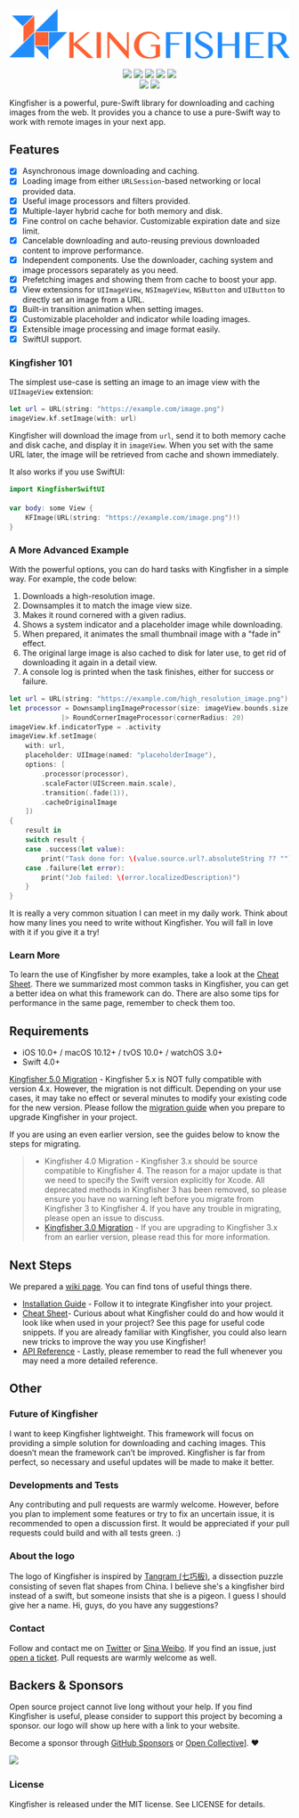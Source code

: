 <p align="center">
<img src="https://raw.githubusercontent.com/onevcat/Kingfisher/master/images/logo.png" alt="Kingfisher" title="Kingfisher" width="557"/>
</p>

<p align="center">
<a href="https://github.com/onevcat/Kingfisher/actions?query=workflow%3Abuild"><img src="https://github.com/onevcat/kingfisher/workflows/build/badge.svg?branch=master"></a>
<a href="http://onevcat.github.io/Kingfisher/"><img src="https://img.shields.io/cocoapods/v/Kingfisher.svg?style=flat"></a>
<a href="https://github.com/Carthage/Carthage/"><img src="https://img.shields.io/badge/Carthage-compatible-4BC51D.svg?style=flat"></a>
<a href="https://swift.org/package-manager/"><img src="https://img.shields.io/badge/SPM-supported-DE5C43.svg?style=flat"></a>
<a href="https://github.com/JamitLabs/Accio"><img src="https://img.shields.io/badge/Accio-supported-0A7CF5.svg?style=flat"></a>
<br />
<a href="https://raw.githubusercontent.com/onevcat/Kingfisher/master/LICENSE"><img src="https://img.shields.io/cocoapods/l/Kingfisher.svg?style=flat"></a>
<a href="http://onevcat.github.io/Kingfisher/"><img src="https://img.shields.io/cocoapods/p/Kingfisher.svg?style=flat"></a>
</p>

Kingfisher is a powerful, pure-Swift library for downloading and caching images from the web. It provides you a chance to use a pure-Swift way to work with remote images in your next app.

## Features

- [x] Asynchronous image downloading and caching.
- [x] Loading image from either `URLSession`-based networking or local provided data.
- [x] Useful image processors and filters provided.
- [x] Multiple-layer hybrid cache for both memory and disk.
- [x] Fine control on cache behavior. Customizable expiration date and size limit.
- [x] Cancelable downloading and auto-reusing previous downloaded content to improve performance.
- [x] Independent components. Use the downloader, caching system and image processors separately as you need.
- [x] Prefetching images and showing them from cache to boost your app.
- [x] View extensions for `UIImageView`, `NSImageView`, `NSButton` and `UIButton` to directly set an image from a URL.
- [x] Built-in transition animation when setting images.
- [x] Customizable placeholder and indicator while loading images.
- [x] Extensible image processing and image format easily.
- [x] SwiftUI support.

### Kingfisher 101

The simplest use-case is setting an image to an image view with the `UIImageView` extension:

```swift
let url = URL(string: "https://example.com/image.png")
imageView.kf.setImage(with: url)
```

Kingfisher will download the image from `url`, send it to both memory cache and disk cache, and display it in `imageView`. When you set with the same URL later, the image will be retrieved from cache and shown immediately.

It also works if you use SwiftUI:

```swift
import KingfisherSwiftUI

var body: some View {
    KFImage(URL(string: "https://example.com/image.png")!)
}
```

### A More Advanced Example

With the powerful options, you can do hard tasks with Kingfisher in a simple way. For example, the code below: 

1. Downloads a high-resolution image.
2. Downsamples it to match the image view size.
3. Makes it round cornered with a given radius.
4. Shows a system indicator and a placeholder image while downloading.
5. When prepared, it animates the small thumbnail image with a "fade in" effect. 
6. The original large image is also cached to disk for later use, to get rid of downloading it again in a detail view.
7. A console log is printed when the task finishes, either for success or failure.

```swift
let url = URL(string: "https://example.com/high_resolution_image.png")
let processor = DownsamplingImageProcessor(size: imageView.bounds.size)
             |> RoundCornerImageProcessor(cornerRadius: 20)
imageView.kf.indicatorType = .activity
imageView.kf.setImage(
    with: url,
    placeholder: UIImage(named: "placeholderImage"),
    options: [
        .processor(processor),
        .scaleFactor(UIScreen.main.scale),
        .transition(.fade(1)),
        .cacheOriginalImage
    ])
{
    result in
    switch result {
    case .success(let value):
        print("Task done for: \(value.source.url?.absoluteString ?? "")")
    case .failure(let error):
        print("Job failed: \(error.localizedDescription)")
    }
}
```

It is really a very common situation I can meet in my daily work. Think about how many lines you need to write without Kingfisher. You will fall in love with it if you give it a try!

### Learn More

To learn the use of Kingfisher by more examples, take a look at the [Cheat Sheet](https://github.com/onevcat/Kingfisher/wiki/Cheat-Sheet). There we summarized most common tasks in Kingfisher, you can get a better idea on what this framework can do. There are also some tips for performance in the same page, remember to check them too.

## Requirements

- iOS 10.0+ / macOS 10.12+ / tvOS 10.0+ / watchOS 3.0+
- Swift 4.0+

[Kingfisher 5.0 Migration](https://github.com/onevcat/Kingfisher/wiki/Kingfisher-5.0-Migration-Guide) - Kingfisher 5.x is NOT fully compatible with version 4.x. However, the migration is not difficult. Depending on your use cases, it may take no effect or several minutes to modify your existing code for the new version. Please follow the [migration guide](https://github.com/onevcat/Kingfisher/wiki/Kingfisher-5.0-Migration-Guide) when you prepare to upgrade Kingfisher in your project.

If you are using an even earlier version, see the guides below to know the steps for migrating.

> - Kingfisher 4.0 Migration - Kingfisher 3.x should be source compatible to Kingfisher 4. The reason for a major update is that we need to specify the Swift version explicitly for Xcode. All deprecated methods in Kingfisher 3 has been removed, so please ensure you have no warning left before you migrate from Kingfisher 3 to Kingfisher 4. If you have any trouble in migrating, please open an issue to discuss.
> - [Kingfisher 3.0 Migration](https://github.com/onevcat/Kingfisher/wiki/Kingfisher-3.0-Migration-Guide) - If you are upgrading to Kingfisher 3.x from an earlier version, please read this for more information.

## Next Steps

We prepared a [wiki page](https://github.com/onevcat/Kingfisher/wiki). You can find tons of useful things there.

* [Installation Guide](https://github.com/onevcat/Kingfisher/wiki/Installation-Guide) - Follow it to integrate Kingfisher into your project.
* [Cheat Sheet](https://github.com/onevcat/Kingfisher/wiki/Cheat-Sheet)- Curious about what Kingfisher could do and how would it look like when used in your project? See this page for useful code snippets. If you are already familiar with Kingfisher, you could also learn new tricks to improve the way you use Kingfisher!
* [API Reference](http://onevcat.github.io/Kingfisher/) - Lastly, please remember to read the full whenever you may need a more detailed reference.

## Other

### Future of Kingfisher

I want to keep Kingfisher lightweight. This framework will focus on providing a simple solution for downloading and caching images. This doesn’t mean the framework can’t be improved. Kingfisher is far from perfect, so necessary and useful updates will be made to make it better.

### Developments and Tests

Any contributing and pull requests are warmly welcome. However, before you plan to implement some features or try to fix an uncertain issue, it is recommended to open a discussion first. It would be appreciated if your pull requests could build and with all tests green. :)

### About the logo

The logo of Kingfisher is inspired by [Tangram (七巧板)](http://en.wikipedia.org/wiki/Tangram), a dissection puzzle consisting of seven flat shapes from China. I believe she's a kingfisher bird instead of a swift, but someone insists that she is a pigeon. I guess I should give her a name. Hi, guys, do you have any suggestions?

### Contact

Follow and contact me on [Twitter](http://twitter.com/onevcat) or [Sina Weibo](http://weibo.com/onevcat). If you find an issue, just [open a ticket](https://github.com/onevcat/Kingfisher/issues/new). Pull requests are warmly welcome as well.

## Backers & Sponsors

Open source project cannot live long without your help. If you find Kingfisher is useful, please consider to support this project by becoming a sponsor.  our logo will show up here with a link to your website. 

Become a sponsor through [GitHub Sponsors](https://github.com/sponsors/onevcat) or [Open Collective](https://opencollective.com/kingfisher#sponsor)]. :heart:

[![](https://avatars3.githubusercontent.com/u/75399012?s=60&v=4)](https://github.com/platoapp)

### License

Kingfisher is released under the MIT license. See LICENSE for details.
